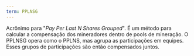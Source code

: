 ```yaml
---
term: PPLNSG
---
```


Acrônimo para "*Pay Per Last N Shares Grouped*". É um método para calcular a compensação dos mineradores dentro de pools de mineração. O PPLNSG opera como o PPLNS, mas agrupa as participações em equipes. Esses grupos de participações são então compensados juntos.